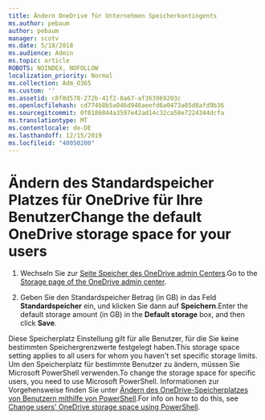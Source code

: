 ```yaml
---
title: Ändern OneDrive für Unternehmen Speicherkontingents
ms.author: pebaum
author: pebaum
manager: scotv
ms.date: 5/18/2018
ms.audience: Admin
ms.topic: article
ROBOTS: NOINDEX, NOFOLLOW
localization_priority: Normal
ms.collection: Adm_O365
ms.custom: ''
ms.assetid: c8f0d578-272b-41f2-8a67-af363969203c
ms.openlocfilehash: cd774b8b5a046d946aeefd6a0473a05d8afd9b36
ms.sourcegitcommit: 0f0186044a3597e42ad14c32ca58e7224344dcfa
ms.translationtype: MT
ms.contentlocale: de-DE
ms.lasthandoff: 12/15/2019
ms.locfileid: "40050200"
---
```

# <a name="change-the-default-onedrive-storage-space-for-your-users"></a><span data-ttu-id="e862c-102">Ändern des Standardspeicher Platzes für OneDrive für Ihre Benutzer</span><span class="sxs-lookup"><span data-stu-id="e862c-102">Change the default OneDrive storage space for your users</span></span>

1. <span data-ttu-id="e862c-103">Wechseln Sie zur [Seite Speicher des OneDrive admin Centers](https://admin.onedrive.com/?v=StorageSettings).</span><span class="sxs-lookup"><span data-stu-id="e862c-103">Go to the [Storage page of the OneDrive admin center](https://admin.onedrive.com/?v=StorageSettings).</span></span>
    
2. <span data-ttu-id="e862c-104">Geben Sie den Standardspeicher Betrag (in GB) in das Feld **Standardspeicher** ein, und klicken Sie dann auf **Speichern**.</span><span class="sxs-lookup"><span data-stu-id="e862c-104">Enter the default storage amount (in GB) in the **Default storage** box, and then click **Save**.</span></span>
    
<span data-ttu-id="e862c-105">Diese Speicherplatz Einstellung gilt für alle Benutzer, für die Sie keine bestimmten Speichergrenzwerte festgelegt haben.</span><span class="sxs-lookup"><span data-stu-id="e862c-105">This storage space setting applies to all users for whom you haven't set specific storage limits.</span></span> <span data-ttu-id="e862c-106">Um den Speicherplatz für bestimmte Benutzer zu ändern, müssen Sie Microsoft PowerShell verwenden.</span><span class="sxs-lookup"><span data-stu-id="e862c-106">To change the storage space for specific users, you need to use Microsoft PowerShell.</span></span> <span data-ttu-id="e862c-107">Informationen zur Vorgehensweise finden Sie unter [Ändern des OneDrive-Speicherplatzes von Benutzern mithilfe von PowerShell](https://go.microsoft.com/fwlink/?linkid=866402).</span><span class="sxs-lookup"><span data-stu-id="e862c-107">For info on how to do this, see [Change users' OneDrive storage space using PowerShell](https://go.microsoft.com/fwlink/?linkid=866402).</span></span>
  

